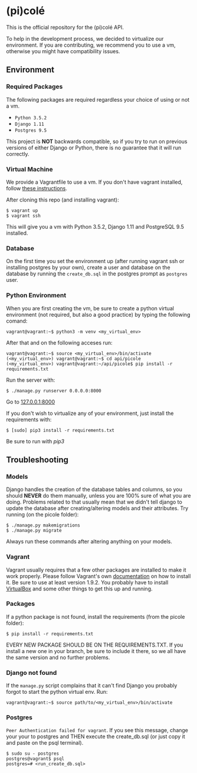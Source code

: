 # (pi)colé

This is the official repository for the (pi)colé API.

To help in the development process, we decided to virtualize our environment.
If you are contributing, we recommend you to use a vm, otherwise you might have
compatibility issues.

## Environment


### Required Packages

The following packages are required regardless your choice of using or not a vm.

- `Python 3.5.2`
- `Django 1.11`
- `Postgres 9.5`

This project is **NOT** backwards compatible, so if you try to run on previous versions
of either Django or Python, there is no guarantee that it will run correctly.


### Virtual Machine

We provide a Vagrantfile to use a vm. If you don't have vagrant installed, follow [these instructions](https://www.vagrantup.com/docs/installation/).

After cloning this repo (and installing vagrant):

```shell
$ vagrant up
$ vagrant ssh
```
This will give you a vm with Python 3.5.2, Django 1.11 and PostgreSQL 9.5 installed.


### Database
On the first time you set the environment up (after running vagrant ssh or installing postgres by your own), create a user and database on the database by running the `create_db.sql` in the postgres prompt as `postgres` user.


### Python Environment

When you are first creating the vm, be sure to create a python virtual environment
(not required, but also a good practice) by typing the following comand:

```shell
vagrant@vagrant:~$ python3 -m venv <my_virtual_env>
```

After that and on the following acceses run:
```shel
vagrant@vagrant:~$ source <my_virtual_env>/bin/activate
(<my_virtual_env>) vagrant@vagrant:~$ cd api/picole
(<my_virtual_env>) vagrant@vagrant:~/api/picole$ pip install -r requirements.txt
```

Run the server with:
```shell
$ ./manage.py runserver 0.0.0.0:8000
```
Go to [127.0.0.1:8000](127.0.0.1:8000)

If you don't wish to virtualize any of your environment, just install the requirements with:
```shell
$ [sudo] pip3 install -r requirements.txt
```
Be sure to run with *pip3*


## Troubleshooting

### Models

Django handles the creation of the database tables and columns, so you should **NEVER**
do them manually, unless you are 100% sure of what you are doing.
Problems related to that usually mean that we didn't tell django to update the database
after creating/altering models and their attributes. Try running (on the picole folder):
```shell
$ ./manage.py makemigrations
$ ./manage.py migrate
```
Always run these commands after altering anything on your models.


### Vagrant

Vagrant usually requires that a few other packages are installed to make it work properly.
Please follow Vagrant's own [documentation](https://www.vagrantup.com/docs/installation/) on how to install it. Be sure to use at least version 1.9.2.
You probably have to install [VirtualBox](https://www.virtualbox.org/wiki/Downloads) and some other things to get this up and running.


### Packages

If a python package is not found, install the requirements (from the picole folder):

```shell
$ pip install -r requirements.txt
```

EVERY NEW PACKAGE SHOULD BE ON THE REQUIREMENTS.TXT. If you install a new one in your branch, be sure to include it there, so we all have the same version and no further problems.


### Django not found

If the `manage.py` script complains that it can't find Django you probably forgot to start the python virtual env. Run:
```shell
vagrant@vagrant:~$ source path/to/<my_virtual_env>/bin/activate
```

### Postgres

`Peer Authentication failed for vagrant`. If you see this message, change your your to postgres and THEN execute the create_db.sql (or just copy it and paste on the psql terminal).
```shell
$ sudo su - postgres
postgres@vagrant$ psql
postgres=# <run_create_db.sql>
```

